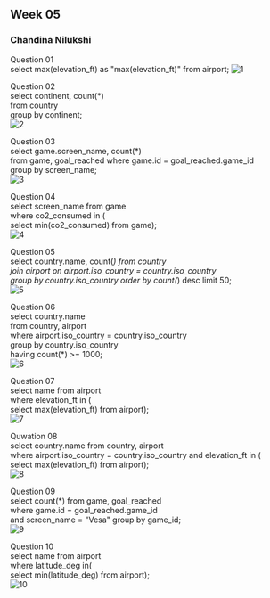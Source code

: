 ## Week 05

### Chandina Nilukshi

Question 01<br>
select max(elevation_ft) as "max(elevation_ft)" from airport;
![1](https://github.com/user-attachments/assets/f71719a3-222d-4dcc-8c83-c3d14bff4a82)

Question 02<br>
select continent, count(*) <br>
from country <br>
group by continent;<br>
![2](https://github.com/user-attachments/assets/24fe8e58-47f8-42c5-97e7-d47377f0ff8c)

Question 03<br>
select game.screen_name, count(*) <br>
from game, goal_reached where game.id = goal_reached.game_id <br>
group by screen_name;<br>
![3](https://github.com/user-attachments/assets/db1ccea0-3bd1-4041-905d-2f1af6e7155a)

Question 04<br>
select screen_name from game<br>
where co2_consumed in (<br>
select min(co2_consumed) from game);<br>
![4](https://github.com/user-attachments/assets/252745b8-09a3-40d4-aeaf-4a679ce5c740)

Question 05<br>
select country.name, count(*) from country<br>
join airport on airport.iso_country = country.iso_country<br>
group by country.iso_country order by count(*) desc limit 50;<br>
![5](https://github.com/user-attachments/assets/3f96fe1c-74ff-4fe9-8964-4ea61fa73514)

Question 06<br>
select country.name<br>
from country, airport<br>
where airport.iso_country = country.iso_country<br>
group by country.iso_country<br>
having count(*) >= 1000;<br>
![6](https://github.com/user-attachments/assets/80d44a44-be38-4e1a-9794-d0aa064f1c21)

Question 07<br>
select name from airport<br>
where elevation_ft in (<br>
select max(elevation_ft) from airport);<br>
![7](https://github.com/user-attachments/assets/a860e292-12ea-406d-928f-68b5178abb84)

Quwation 08<br>
select country.name from country, airport<br>
where airport.iso_country = country.iso_country and elevation_ft in (<br>
select max(elevation_ft) from airport);<br>
![8](https://github.com/user-attachments/assets/e1d841ed-66fe-4d3a-a147-939a23c1be89)

Question 09<br>
select count(*) from game, goal_reached <br>
where game.id = goal_reached.game_id <br>
and screen_name = "Vesa" group by game_id;<br>
![9](https://github.com/user-attachments/assets/e3774600-5691-4a52-bcc2-152b1987ddad)

Question 10<br>
select name from airport<br>
where latitude_deg in(<br>
select min(latitude_deg) from airport);<br>
![10](https://github.com/user-attachments/assets/99c016c7-fe1b-4f2d-a229-33bb5fe78fba)
